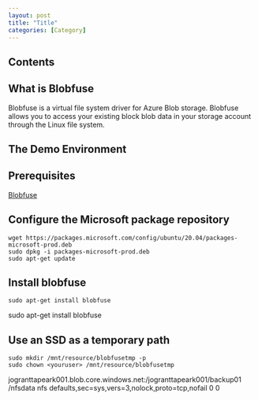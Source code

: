 ```yaml
---
layout: post
title: "Title"
categories: [Category]
---
```


## Contents

## What is Blobfuse

Blobfuse is a virtual file system driver for Azure Blob storage. Blobfuse allows you to access your existing block blob data in your storage account through the Linux file system. 

## The Demo Environment

## Prerequisites


[Blobfuse](https://docs.microsoft.com/en-us/azure/storage/blobs/storage-how-to-mount-container-linux)


## Configure the Microsoft package repository



```
wget https://packages.microsoft.com/config/ubuntu/20.04/packages-microsoft-prod.deb
sudo dpkg -i packages-microsoft-prod.deb
sudo apt-get update
```

## Install blobfuse


```
sudo apt-get install blobfuse
```

sudo apt-get install blobfuse


## Use an SSD as a temporary path
```
sudo mkdir /mnt/resource/blobfusetmp -p
sudo chown <youruser> /mnt/resource/blobfusetmp
```



jogranttapeark001.blob.core.windows.net:/jogranttapeark001/backup01  /nfsdata    nfs defaults,sec=sys,vers=3,nolock,proto=tcp,nofail    0 0